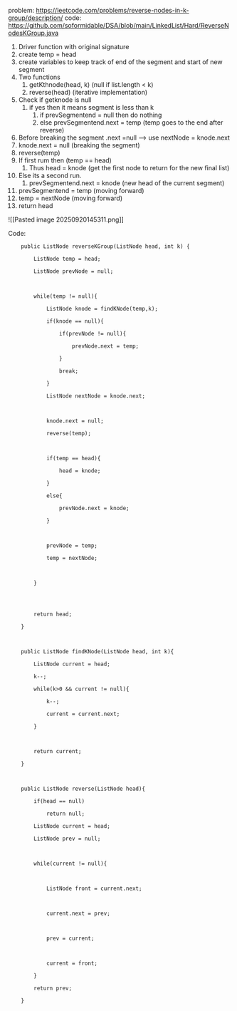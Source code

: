 
problem: https://leetcode.com/problems/reverse-nodes-in-k-group/description/
code: https://github.com/soformidable/DSA/blob/main/LinkedList/Hard/ReverseNodesKGroup.java

1. Driver function with original signature
2. create temp = head
3. create variables to keep track of end of the segment and start of new segment
4. Two functions
	1. getKthnode(head, k) (null if list.length < k)
	2. reverse(head) (iterative implementation)
5. Check if getknode is null
	1. if yes then it means segment is less than k
		1. if prevSegmentend = null then do nothing
		2. else prevSegmentend.next = temp (temp goes to the end after reverse)
6. Before breaking the segment .next =null --> use nextNode = knode.next
7. knode.next = null (breaking the segment)
8. reverse(temp)
9. If first rum then (temp == head)
	1. Thus head = knode (get the first node to return for the new final list)
10. Else its a second run.
	1. prevSegmentend.next = knode (new head of the current segment)
11. prevSegmentend = temp (moving forward)
12. temp = nextNode (moving forward)
13. return head

![[Pasted image 20250920145311.png]]


Code:
```
    public ListNode reverseKGroup(ListNode head, int k) {

        ListNode temp = head;

        ListNode prevNode = null;

  

        while(temp != null){

            ListNode knode = findKNode(temp,k);

            if(knode == null){

                if(prevNode != null){

                    prevNode.next = temp;

                }

                break;

            }

            ListNode nextNode = knode.next;

  

            knode.next = null;

            reverse(temp);

  

            if(temp == head){

                head = knode;

            }

            else{

                prevNode.next = knode;

            }

  

            prevNode = temp;

            temp = nextNode;

  

        }

  
  

        return head;

    }

  

    public ListNode findKNode(ListNode head, int k){

        ListNode current = head;

        k--;

        while(k>0 && current != null){

            k--;

            current = current.next;

        }

  

        return current;

    }

  

    public ListNode reverse(ListNode head){

        if(head == null)

            return null;

        ListNode current = head;

        ListNode prev = null;

  

        while(current != null){

  

            ListNode front = current.next;

  

            current.next = prev;

  

            prev = current;

  

            current = front;

        }

        return prev;

    }
```
